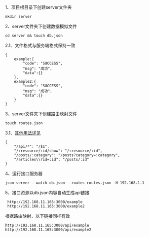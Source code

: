 1、项目根目录下创建server文件夹

```
mkdir server
```

2、server文件夹下创建数据模拟文件

```
cd server && touch db.json
```

2.1、文件格式与服务端格式保持一致

```
{
    example:{
        "code": "SUCCESS",
        "msg": "成功"，
        "data":{}
    },
    example2:{
        "code": "SUCCESS",
        "msg": "成功"，
        "data":{}
    }
}
```

3、server文件夹下创建路由映射文件

```
touch routes.json
```

3.1、[其他用法详见](<https://github.com/typicode/json-server>)

```
{
    "/api/*": "/$1",
    "/:resource/:id/show": "/:resource/:id",
    "/posts/:category": "/posts?category=:category",
    "/articles\\?id=:id": "/posts/:id"
}
```

4、运行接口服务器

```
json-server --watch db.json --routes routes.json -H 192.168.1.1
```

5、接口资源以db.json内容自动生成api链接

```
 http://192.168.11.165:3000/example
 http://192.168.11.165:3000/example2
```

根据路由映射，以下链接同样有效

```
http://192.168.11.165:3000/api/example
http://192.168.11.165:3000/api/example2
```



